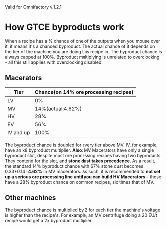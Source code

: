 Valid for Omnifactory v.1.2.1

# How GTCE byproducts work
When a recipe has a % chance of one of the outputs when you mouse over it, it means it's a chanced byproduct. The actual chance of it depends on the tier of the machine you are doing this recipe in. The byproduct chance is always capped at 100%. Byproduct multiplying is unrelated to overclocking - all this still applies with overclocking disabled.
## Macerators
| Tier      | Chance(on 14% ore processing recipes) |
|-----------|---------------------------------------|
| LV        | 0%                                    |
| MV        | 14%(actual:4.62%)                     |
| HV        | 28%                                   |
| EV        | 56%                                   |
| IV and up | 100%                                  |

The byproduct chance is doubled for every tier above MV. IV, for example, have an x8 byproduct multiplier. **Also**: MV Macerators have only a single byproduct slot, despite most ore processing recipes having two byproducts. They contend for the slot, and **stone dust takes precedence**. As a result, the standard 14% byproduct chance with 67% stone dust becomes 0.33*0.14=**4.62%** in MV macerators. As such, it is recommended to **not set up a serious ore processing line until you can build HV Macerators** - those have a 28% byproduct chance on common recipes, six times that of MV.
## Other machines
The byproduct chance is multiplied by 2 for each tier the machine's voltage is higher than the recipe's.
For example, an MV centrifuge doing a 20 EU/t recipe would get a 2x byproduct multiplier.
